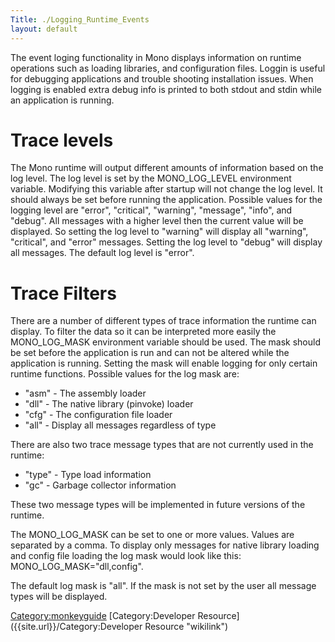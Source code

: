 ```yaml
---
Title: ./Logging_Runtime_Events
layout: default
---
```


The event loging functionality in Mono displays information on runtime
operations such as loading libraries, and configuration files. Loggin is
useful for debugging applications and trouble shooting installation
issues. When logging is enabled extra debug info is printed to both
stdout and stdin while an application is running.

Trace levels
============

The Mono runtime will output different amounts of information based on
the log level. The log level is set by the MONO\_LOG\_LEVEL environment
variable. Modifying this variable after startup will not change the log
level. It should always be set before running the application. Possible
values for the logging level are "error", "critical", "warning",
"message", "info", and "debug". All messages with a higher level then
the current value will be displayed. So setting the log level to
"warning" will display all "warning", "critical", and "error" messages.
Setting the log level to "debug" will display all messages. The default
log level is "error".

Trace Filters
=============

There are a number of different types of trace information the runtime
can display. To filter the data so it can be interpreted more easily the
MONO\_LOG\_MASK environment variable should be used. The mask should be
set before the application is run and can not be altered while the
application is running. Setting the mask will enable logging for only
certain runtime functions. Possible values for the log mask are:

-   "asm" - The assembly loader
-   "dll" - The native library (pinvoke) loader
-   "cfg" - The configuration file loader
-   "all" - Display all messages regardless of type

There are also two trace message types that are not currently used in
the runtime:

-   "type" - Type load information
-   "gc" - Garbage collector information

These two message types will be implemented in future versions of the
runtime.

The MONO\_LOG\_MASK can be set to one or more values. Values are
separated by a comma. To display only messages for native library
loading and config file loading the log mask would look like this:
MONO\_LOG\_MASK="dll,config".

The default log mask is "all". If the mask is not set by the user all
message types will be displayed.

<Category:monkeyguide> [Category:Developer
Resource]({{site.url}}/Category:Developer Resource "wikilink")
